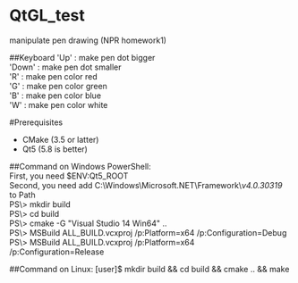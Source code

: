 # QtGL_test  
manipulate pen drawing (NPR homework1)

##Keyboard
'Up' : make pen dot bigger  
'Down' : make pen dot smaller  
'R' : make pen color red  
'G' : make pen color green  
'B' : make pen color blue  
'W' : make pen color white  

#Prerequisites  
  * CMake (3.5 or latter)  
  * Qt5 (5.8 is better)  

##Command on Windows PowerShell:  
First, you need $ENV:Qt5_ROOT  
Second, you need add C:\Windows\Microsoft.NET\Framework\\_v4.0.30319_ to Path  
PS\\> mkdir build  
PS\\> cd build  
PS\\> cmake -G "Visual Studio 14 Win64" ..  
PS\\> MSBuild ALL_BUILD.vcxproj /p:Platform=x64 /p:Configuration=Debug  
PS\\> MSBuild ALL_BUILD.vcxproj /p:Platform=x64 /p:Configuration=Release   

##Command on  Linux:
[user]$ mkdir build && cd build && cmake .. && make  
